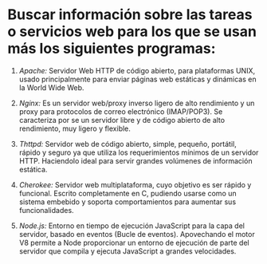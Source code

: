 # Buscar información sobre las tareas o servicios web para los que se usan más los siguientes programas:

1. *Apache:* Servidor Web HTTP de código abierto, para plataformas UNIX, usado principalmente para enviar páginas web estáticas y dinámicas en la World Wide Web.

2. *Nginx:* Es un servidor web/proxy inverso ligero de alto rendimiento y un proxy para protocolos de correo electrónico (IMAP/POP3). Se caracteriza por se un servidor libre y de código abierto de alto rendimiento, muy ligero y flexible.

3. *Thttpd:* Servidor web de código abierto, simple, pequeño, portátil, rápido y seguro ya que utiliza los requerimientos mínimos de un servidor HTTP. Haciendolo ideal para servir grandes volúmenes de información estática.

4. *Cherokee:* Servidor web multiplataforma, cuyo objetivo es ser rápido y funcional. Escrito completamente en C, pudiendo usarse como un sistema embebido y soporta comportamientos para aumentar sus funcionalidades.

5. *Node.js:* Entorno en tiempo de ejecución JavaScript para la capa del servidor, basado en eventos (Bucle de eventos). Apovechando el motor V8 permite a Node proporcionar un entorno de ejecución de parte del servidor que compila y ejecuta JavaScript a grandes velocidades.

